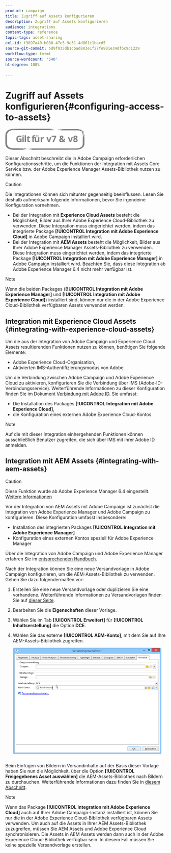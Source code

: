 ```yaml
---
product: campaign
title: Zugriff auf Assets konfigurieren
description: Zugriff auf Assets konfigurieren
audience: integrations
content-type: reference
topic-tags: asset-sharing
exl-id: f3897a40-b080-47e5-9e31-4d861c1bacd5
source-git-commit: bd9f035db1cbad883e1f27fe901e34dfbc9c1229
workflow-type: tm+mt
source-wordcount: '540'
ht-degree: 100%

---
```


# Zugriff auf Assets konfigurieren{#configuring-access-to-assets}

![](../../assets/common.svg)

Dieser Abschnitt beschreibt die in Adobe Campaign erforderlichen Konfigurationsschritte, um die Funktionen der Integration mit Assets Core Service bzw. der Adobe Experience Manager Assets-Bibliothek nutzen zu können.

>[!CAUTION]
>
>Die Integrationen können sich mitunter gegenseitig beeinflussen. Lesen Sie deshalb aufmerksam folgende Informationen, bevor Sie irgendeine Konfiguration vornehmen.

* Bei der Integration mit **Experience Cloud Assets** besteht die Möglichkeit, Bilder aus Ihrer Adobe Experience Cloud-Bibliothek zu verwenden. Diese Integration muss eingerichtet werden, indem das integrierte Package **[!UICONTROL Integration mit Adobe Experience Cloud]** in Adobe Campaign installiert wird.
* Bei der Integration mit **AEM Assets** besteht die Möglichkeit, Bilder aus Ihrer Adobe Experience Manager Assets-Bibliothek zu verwenden. Diese Integration muss eingerichtet werden, indem das integrierte Package **[!UICONTROL Integration mit Adobe Experience Manager]** in Adobe Campaign installiert wird. Beachten Sie, dass diese Integration ab Adobe Experience Manager 6.4 nicht mehr verfügbar ist.

>[!NOTE]
>
>Wenn die beiden Packages (**[!UICONTROL Integration mit Adobe Experience Manager]** und **[!UICONTROL Integration mit Adobe Experience Cloud]**) installiert sind, können nur die in der Adobe Experience Cloud-Bibliothek verfügbaren Assets verwendet werden.

## Integration mit Experience Cloud Assets {#integrating-with-experience-cloud-assets}

Um die aus der Integration von Adobe Campaign und Experience Cloud Assets resultierenden Funktionen nutzen zu können, benötigen Sie folgende Elemente:

* Adobe Experience Cloud-Organisation,
* Aktivierten IMS-Authentifizierungsmodus von Adobe

Um die Verbindung zwischen Adobe Campaign und Adobe Experience Cloud zu aktivieren, konfigurieren Sie die Verbindung über IMS (Adobe-ID-Verbindungsservice). Weiterführende Informationen zu dieser Konfiguration finden Sie im Dokument [Verbindung mit Adobe ID](../../integrations/using/about-adobe-id.md). Sie umfasst:

* Die Installation des Packages **[!UICONTROL Integration mit Adobe Experience Cloud]**,
* die Konfiguration eines externen Adobe Experience Cloud-Kontos.

>[!NOTE]
>
>Auf die mit dieser Integration einhergehenden Funktionen können ausschließlich Benutzer zugreifen, die sich über IMS mit ihrer Adobe ID anmelden.

## Integration mit AEM Assets {#integrating-with-aem-assets}


>[!CAUTION]
>
>Diese Funktion wurde ab Adobe Experience Manager 6.4 eingestellt. [Weitere Informationen](https://experienceleague.adobe.com/docs/experience-manager-64/release-notes/deprecated-removed-features.html?lang=de#removed-features)

Vor der Integration von AEM Assets mit Adobe Campaign ist zunächst die Integration von Adobe Experience Manager und Adobe Campaign zu konfigurieren. Diese Konfiguration umfasst insbesondere:

* Installation des integrierten Packages **[!UICONTROL Integration mit Adobe Experience Manager]**
* Konfiguration eines externen Kontos speziell für Adobe Experience Manager

Über die Integration von Adobe Campaign und Adobe Experience Manager erfahren Sie im [entsprechenden Handbuch](../../integrations/using/about-adobe-experience-manager.md).

Nach der Integration können Sie eine neue Versandvorlage in Adobe Campaign konfigurieren, um die AEM-Assets-Bibliothek zu verwenden. Gehen Sie dazu folgendermaßen vor:

1. Erstellen Sie eine neue Versandvorlage oder duplizieren Sie eine vorhandene. Weiterführende Informationen zu Versandvorlagen finden Sie auf [dieser Seite](../../delivery/using/about-templates.md).
1. Bearbeiten Sie die **Eigenschaften** dieser Vorlage.
1. Wählen Sie im Tab **[!UICONTROL Erweitert]** für **[!UICONTROL Inhaltserstellung]** die Option **DCE**.
1. Wählen Sie das externe **[!UICONTROL AEM-Konto]**, mit dem Sie auf Ihre AEM-Assets-Bibliothek zugreifen.

   ![](assets/dam_aem_assets1.png)

Beim Einfügen von Bildern in Versandinhalte auf der Basis dieser Vorlage haben Sie nun die Möglichkeit, über die Option **[!UICONTROL Freigegebenes Asset auswählen]** die AEM-Assets-Bibliothek nach Bildern zu durchsuchen. Weiterführende Informationen dazu finden Sie in [diesem Abschnitt](../../integrations/using/inserting-a-shared-asset.md).

>[!NOTE]
>
>Wenn das Package **[!UICONTROL Integration mit Adobe Experience Cloud]** auch auf Ihrer Adobe Campaign-Instanz installiert ist, können Sie nur die in der Adobe Experience Cloud-Bibliothek verfügbaren Assets verwenden. Um auch auf die Assets in Ihrer AEM Assets-Bibliothek zuzugreifen, müssen Sie AEM Assets und Adobe Experience Cloud synchronisieren. Die Assets in AEM Assets werden dann auch in der Adobe Experience Cloud-Bibliothek verfügbar sein. In diesem Fall müssen Sie keine spezielle Versandvorlage erstellen.
